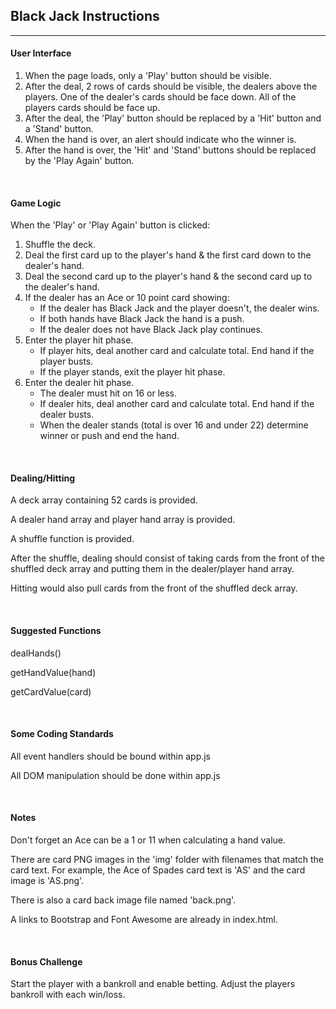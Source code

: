 ## Black Jack Instructions

---

#### User Interface

1. When the page loads, only a 'Play' button should be visible.
2. After the deal, 2 rows of cards should be visible, the dealers above the players. One of the dealer's cards should be face down. All of the players cards should be face up.
3. After the deal, the 'Play' button should be replaced by a 'Hit' button and a 'Stand' button.
4. When the hand is over, an alert should indicate who the winner is.
5. After the hand is over, the 'Hit' and 'Stand' buttons should be replaced by the 'Play Again' button.

<br>

#### Game Logic

When the 'Play' or 'Play Again' button is clicked:

1. Shuffle the deck.
2. Deal the first card up to the player's hand & the first card down to the dealer's hand.
3. Deal the second card up to the player's hand & the second card up to the dealer's hand.
4. If the dealer has an Ace or 10 point card showing:
	* If the dealer has Black Jack and the player doesn't, the dealer wins.
	* If both hands have Black Jack the hand is a push.
	* If the dealer does not have Black Jack play continues.
5. Enter the player hit phase.
	* If player hits, deal another card and calculate total. End hand if the player busts.
	* If the player stands, exit the player hit phase.
6. Enter the dealer hit phase.
	* The dealer must hit on 16 or less.
	* If dealer hits, deal another card and calculate total. End hand if the dealer busts.
	* When the dealer stands (total is over 16 and under 22) determine winner or push and end the hand.

<br>

#### Dealing/Hitting

A deck array containing 52 cards is provided.

A dealer hand array and player hand array is provided.

A shuffle function is provided. 

After the shuffle, dealing should consist of taking cards from the front of the shuffled deck array and putting them in the dealer/player hand array.

Hitting would also pull cards from the front of the shuffled deck array.

<br>

#### Suggested Functions

dealHands()

getHandValue(hand)

getCardValue(card)

<br>

#### Some Coding Standards

All event handlers should be bound within app.js

All DOM manipulation should be done within app.js

<br>

#### Notes

Don't forget an Ace can be a 1 or 11 when calculating a hand value.

There are card PNG images in the 'img' folder with filenames that match the card text. For example, the Ace of Spades card text is 'AS' and the card image is 'AS.png'.

There is also a card back image file named 'back.png'.

A links to Bootstrap and Font Awesome are already in index.html.

<br>

#### Bonus Challenge

Start the player with a bankroll and enable betting. Adjust the players bankroll with each win/loss.
